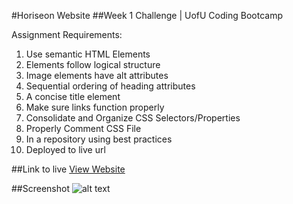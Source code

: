 #Horiseon Website 
##Week 1 Challenge | UofU Coding Bootcamp

Assignment Requirements:
1. Use semantic HTML Elements
2. Elements follow logical structure
3. Image elements have alt attributes
4. Sequential ordering of heading attributes
5. A concise title element
6. Make sure links function properly
7. Consolidate and Organize CSS Selectors/Properties
8. Properly Comment CSS File
9. In a repository using best practices
10. Deployed to live url

##Link to live
[View Website](https:/www.google.com "View Page")

##Screenshot
![alt text](https://i.imgur.com/XddOdzm.jpeg "Screenshot of Website")